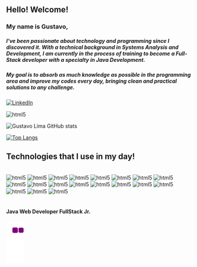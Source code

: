 ## Hello! Welcome!

### My name is Gustavo,
##### I've been passionate about technology and programming since I discovered it. With a technical background in Systems Analysis and Development, I am currently in the process of training to become a Full-Stack developer with a specialty in Java Development. <br/>
##### My goal is to absorb as much knowledge as possible in the programming area and improve my codes every day, bringing clean and practical solutions to any challenge.

[![LinkedIn](https://img.shields.io/badge/LinkedIn-0077B5?style=for-the-badge&logo=linkedin&logoColor=white)](https://www.linkedin.com/in/gustavo-lima-rocha-de-sousa-181616220/)

<img  align="center" alt="html5" src="https://img.shields.io/badge/GitHub-100000?style=for-the-badge&logo=github&logoColor=white"/>

![Gustavo Lima GitHub stats](https://github-readme-stats.vercel.app/api?username=Gustavo-lima-rocha-de-sousa&show_icons=true&theme=dracula)

[![Top Langs](https://github-readme-stats.vercel.app/api/top-langs/?username=Gustavo-lima-rocha-de-sousa&layout=compact)](https://github.com/anuraghazra/github-readme-stats)


## Technologies that I use in my day!

<div style="display: inline_block"><br/>
 <img  align="center" alt="html5" src="https://img.shields.io/badge/Eclipse-2C2255?style=for-the-badge&logo=eclipse&logoColor=white"/>
 <img  align="center" alt="html5" src="https://img.shields.io/badge/Java-ED8B00?style=for-the-badge&logo=java&logoColor=white"/>
 <img  align="center" alt="html5" src="https://img.shields.io/badge/Angular-DD0031?style=for-the-badge&logo=angular&logoColor=white"/>
 <img  align="center" alt="html5" src="https://img.shields.io/badge/JWT-black?style=for-the-badge&logo=JSON%20web%20tokens"/>
 <img  align="center" alt="html5" src="https://img.shields.io/badge/Thymeleaf-%23005C0F.svg?style=for-the-badge&logo=Thymeleaf&logoColor=white"/>
 <img  align="center" alt="html5" src="https://img.shields.io/badge/Spring_Boot-F2F4F9?style=for-the-badge&logo=spring-boot"/>
 <img  align="center" alt="html5" src="https://img.shields.io/badge/Spring-6DB33F?style=for-the-badge&logo=spring&logoColor=white"/>
 <img  align="center" alt="html5" src="https://img.shields.io/badge/html5-%23E34F26.svg?style=for-the-badge&logo=html5&logoColor=white"/>
 <img  align="center" alt="html5" src="https://img.shields.io/badge/JavaScript-F7DF1E?style=for-the-badge&logo=javascript&logoColor=black"/>
 <img  align="center" alt="html5" src="https://img.shields.io/badge/css3-%231572B6.svg?style=for-the-badge&logo=css3&logoColor=white"/> 
 <img  align="center" alt="html5" src="https://img.shields.io/badge/Bootstrap-563D7C?style=for-the-badge&logo=bootstrap&logoColor=white"/>
 <img  align="center" alt="html5" src="https://img.shields.io/badge/jQuery-0769AD?style=for-the-badge&logo=jquery&logoColor=white"/>
 <img  align="center" alt="html5" src="https://img.shields.io/badge/PostgreSQL-316192?style=for-the-badge&logo=postgresql&logoColor=white"/>
 <img  align="center" alt="html5" src="https://img.shields.io/badge/Microsoft_SQL_Server-CC2927?style=for-the-badge&logo=microsoft-sql-server&logoColor=white"/>
 <img  align="center" alt="html5" src="https://img.shields.io/badge/Hibernate-59666C?style=for-the-badge&logo=Hibernate&logoColor=white"/>  
 <img  align="center" alt="html5" src="https://img.shields.io/badge/apache_maven-C71A36?style=for-the-badge&logo=apachemaven&logoColor=white"/>  
 <img  align="center" alt="html5" src="https://www.jdevtreinamento.com.br/formacao-java-web-profissional/icones/springdatajpa.png"/>
 <img  align="center" alt="html5" src="https://www.jdevtreinamento.com.br/formacao-java-web-profissional/icones/restapi.png"/>
 <img  align="center" alt="html5" src="https://www.jdevtreinamento.com.br/formacao-java-web-profissional/icones/springsecurity.png"/>
   
  
</div><br/>  

#### Java Web Developer FullStack Jr.



![snake gif](https://github.com/Gustavo-lima-rocha-de-sousa/Gustavo-lima-rocha-de-sousa/blob/output/github-contribution-grid-snake.gif)
